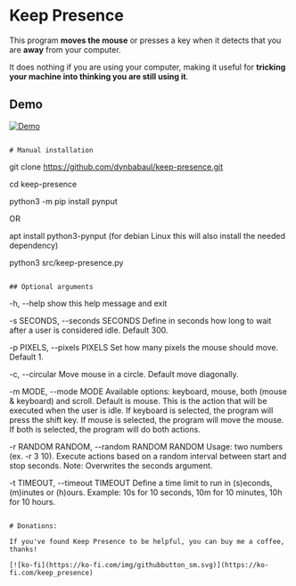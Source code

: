 # Keep Presence

This program **moves the mouse** or presses a key when it detects that you are **away** from your computer.

It does nothing if you are using your computer, making it useful for **tricking your machine into thinking you are still using it**.

## Demo

[![Demo](https://raw.githubusercontent.com/carrot69/keep-presence/master/demo/demo.gif)](https://github.com/carrot69/keep-presence)


```

# Manual installation

```
git clone https://github.com/dynbabaul/keep-presence.git

cd keep-presence

python3 -m pip install pynput

OR

apt install python3-pynput (for debian Linux this will also install the needed dependency)

python3 src/keep-presence.py
```

## Optional arguments

```
-h, --help                        show this help message and exit
            
-s SECONDS, --seconds SECONDS     Define in seconds how long to wait after a user is
                                  considered idle. Default 300.

-p PIXELS, --pixels PIXELS        Set how many pixels the mouse should move. Default 1.

-c, --circular                    Move mouse in a circle. Default move diagonally.

-m MODE, --mode MODE              Available options: keyboard, mouse, both (mouse & keyboard) and scroll. 
                                  Default is mouse. 
                                  This is the action that will be executed when the user is idle. 
                                  If keyboard is selected, the program will press the shift key. 
                                  If mouse is selected, the program will move the mouse. 
                                  If both is selected, the program will do both actions.

-r RANDOM RANDOM, --random RANDOM RANDOM
                                  Usage: two numbers (ex. -r 3 10). Execute actions based on a 
                                  random interval between start and stop seconds. 
                                  Note: Overwrites the seconds argument.

-t TIMEOUT, --timeout TIMEOUT
                                  Define a time limit to run in (s)econds, (m)inutes or (h)ours. Example: 10s for 10 seconds, 10m for 10 minutes, 10h for 10 hours.

```

# Donations:

If you've found Keep Presence to be helpful, you can buy me a coffee, thanks!

[![ko-fi](https://ko-fi.com/img/githubbutton_sm.svg)](https://ko-fi.com/keep_presence)
